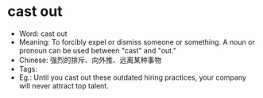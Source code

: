# cast out

- Word: cast out
- Meaning: To forcibly expel or dismiss someone or something. A noun or pronoun can be used between "cast" and "out."
- Chinese: 强烈的排斥、向外推、远离某种事物
- Tags: 
- Eg.: Until you cast out these outdated hiring practices, your company will never attract top talent.

